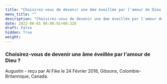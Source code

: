 ```yaml
---
title: "Choisirez-vous de devenir une âme éveillée par l'amour de Dieu ?"
menu_title: ""
description: "Choisirez-vous de devenir une âme éveillée par l'amour de Dieu ?"
date: 2022-06-01 06:00:01+00:328
draft: False
hidden: True
weight:
---
```

### Choisirez-vous de devenir une âme éveillée par l'amour de Dieu ?

Augustin - reçu par Al Fike le 24 Février 2018, Gibsons, Colombie-Britannique, Canada.



